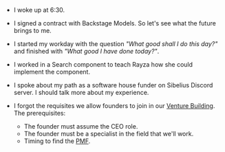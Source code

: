 - I woke up at 6:30.

- I signed a contract with Backstage Models. So let's see what the future brings to me.

- I started my workday with the question _"What good shall I do this day?"_ and finished with _"What good I have done today?"_.

- I worked in a Search component to teach Rayza how she could implement the component.

- I spoke about my path as a software house funder on Sibelius Discord server. I should talk more about my experience.

- I forgot the requisites we allow founders to join in our [Venture Building](/zettelkasten/startup-studio). The prerequisites:
  - The founder must assume the CEO role.
  - The founder must be a specialist in the field that we'll work.
  - Timing to find the [PMF](/zettelkasten/product-market-fit).
